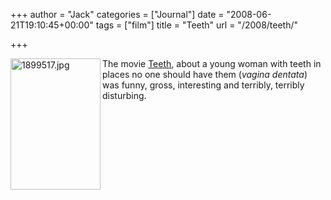 +++
author = "Jack"
categories = ["Journal"]
date = "2008-06-21T19:10:45+00:00"
tags = ["film"]
title = "Teeth"
url = "/2008/teeth/"

+++

<img src="/files/1899517.jpg" alt="1899517.jpg" border="0" width="144" height="210" align="left" />

The movie [Teeth][1], about a young woman with teeth in places no one should have them (_vagina dentata_) was funny, gross, interesting and terribly, terribly disturbing. 

<br style="clear:both;" />

 [1]: http://www.rottentomatoes.com/m/teeth/